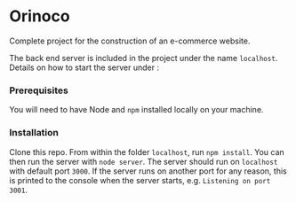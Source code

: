 # Orinoco #

Complete project for the construction of an e-commerce website.

The back end server is included in the project under the name `localhost`. Details on how to start the server under :

### Prerequisites ###

You will need to have Node and `npm` installed locally on your machine.

### Installation ###

Clone this repo. From within the folder `localhost`, run `npm install`. You 
can then run the server with `node server`. 
The server should run on `localhost` with default port `3000`. If the
server runs on another port for any reason, this is printed to the
console when the server starts, e.g. `Listening on port 3001`.
